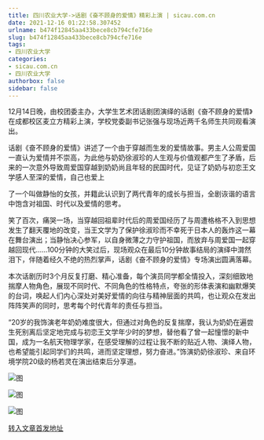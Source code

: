 ```yaml
---
title: 四川农业大学->话剧《奋不顾身的爱情》精彩上演 | sicau.com.cn
date: 2021-12-16 01:22:58.307452
urlname: b474f12845aa433bece8cb794cfe716e
slug: b474f12845aa433bece8cb794cfe716e
tags: 
- 四川农业大学
categories:
- sicau.com.cn
- 四川农业大学
authorbox: false
sidebar: false
---
```

12月14日晚，由校团委主办，大学生艺术团话剧团演绎的话剧《奋不顾身的爱情》在成都校区麦立方精彩上演，学校党委副书记张强与现场近两千名师生共同观看演出。

话剧《奋不顾身的爱情》讲述了一个由于穿越而生发的爱情故事。男主人公周爱国一直认为爱情并不崇高，为此他与奶奶徐淑珍的人生观与价值观都产生了矛盾，后来的一次意外导致周爱国穿越到奶奶尚且年轻的民国时代，见证了奶奶与初恋王文学感人至深的爱情，自己也爱上
<!--more-->
了一个叫做静怡的女孩，并籍此认识到了两代青年的成长与担当，全剧诙谐的语言中饱含对祖国、时代以及爱情的思考。

笑了百次，痛哭一场，当穿越回祖辈时代后的周爱国经历了与周遭格格不入到思想发生了翻天覆地的改变，当王文学为了保护徐淑珍而不幸死于日本人的轰炸这一幕在舞台演出；当静怡决心参军，以自身微薄之力守护祖国，而放弃与周爱国一起穿越回现代……100分钟的大笑过后，现场观众在最后10分钟故事结局的演绎中潸然泪下，伴随着经久不绝的热烈掌声，话剧《奋不顾身的爱情》专场演出圆满落幕。

本次话剧历时3个月反复打磨、精心准备，每个演员同学都全情投入，深刻细致地揣摩人物角色，展现不同时代、不同角色的性格特点，夸张的形体表演和幽默爆笑的台词，唤起人们内心深处对美好爱情的向往与精神层面的共鸣，也让观众在发出阵阵笑声的同时，思考每个时代青年的责任与担当。

“20岁的我饰演老年奶奶难度很大，但通过对角色的反复揣摩，我认为奶奶在遍尝生死别离后坚定地完成与初恋王文学年少时的梦想，替他看了曾一起憧憬的新中国，成为一名航天物理学家，在感受理解的过程让我不断的贴近人物、演绎人物，也希望能引起同学们的共鸣，进而坚定理想，努力奋进。”饰演奶奶徐淑珍、来自环境学院20级的杨若灵在演出结束后分享道。

![图](https://news.sicau.edu.cn/__local/4/D2/77/C5B5789EAD56259E2641F7D46DB_92745E51_A3F62.png)

![图](https://news.sicau.edu.cn/__local/4/A2/95/00AE8C23614F796CDBF19AE1DFF_F30BD4E5_82508.png)

![图](https://news.sicau.edu.cn/__local/8/F4/B6/40C5C62388E3936822F658A129C_F45D8DD9_5E42F.png)

[转入文章首发地址](https://news.sicau.edu.cn/info/1078/66075.htm)